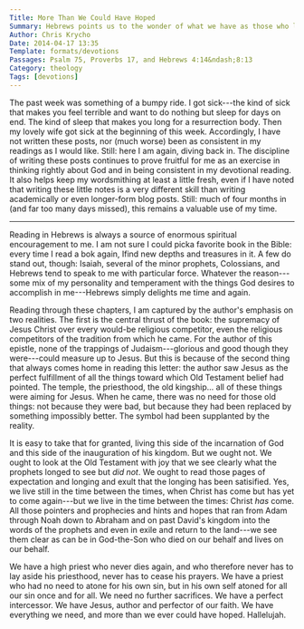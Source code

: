 ```yaml
---
Title: More Than We Could Have Hoped
Summary: Hebrews points us to the wonder of what we have as those who live when Christ has already come&mdash;and it is wonderful indeed.
Author: Chris Krycho
Date: 2014-04-17 13:35
Template: formats/devotions
Passages: Psalm 75, Proverbs 17, and Hebrews 4:14&ndash;8:13
Category: theology
Tags: [devotions]
---
```


The past week was something of a bumpy ride. I got sick---the kind of sick that
makes you feel terrible and want to do nothing but sleep for days on end. The
kind of sleep that makes you long for a resurrection body. Then my lovely wife
got sick at the beginning of this week. Accordingly, I have not written these
posts, nor (much worse) been as consistent in my readings as I would like.
Still: here I am again, diving back in. The discipline of writing these posts
continues to prove fruitful for me as an exercise in thinking rightly about God
and in being consistent in my devotional reading. It also helps keep my
wordsmithing at least a little fresh, even if I have noted that writing these
little notes is a very different skill than writing academically or even
longer-form blog posts. Still: much of four months in (and far too many days
missed), this remains a valuable use of my time.

---

Reading in Hebrews is always a source of enormous spiritual encouragement to me.
I am not sure I could picka favorite book in the Bible: every time I read a bok
again, Ifind new depths and treasures in it. A few do stand out, though: Isaiah,
several of the minor prophets, Colossians, and Hebrews tend to speak to me with
particular force. Whatever the reason---some mix of my personality and
temperament with the things God desires to accomplish in me---Hebrews simply
delights me time and again.

Reading through these chapters, I am captured by the author's emphasis on two
realities. The first is the central thrust of the book: the supremacy of Jesus
Christ over every would-be religious competitor, even the religious competitors
of the tradition from which he came. For the author of this epistle, none of the
trappings of Judaism---glorious and good though they were---could measure up to
Jesus. But this is because of the second thing that always comes home in reading
this letter: the author saw Jesus as the perfect fulfillment of all the things
toward which Old Testament belief had pointed. The temple, the priesthood, the
old kingship... all of these things were aiming for Jesus. When he came, there
was no need for those old things: not because they were bad, but because they
had been replaced by something impossibly better. The symbol had been supplanted
by the reality.

It is easy to take that for granted, living this side of the incarnation of God
and this side of the inauguration of his kingdom. But we ought not. We ought to
look at the Old Testament with joy that we see clearly what the prophets longed
to see but *did not*. We ought to read those pages of expectation and longing
and exult that the longing has been satisified. Yes, we live still in the time
between the times, when Christ has come but has yet to come again---but we live
in the time between the times: Christ *has* come. All those pointers and
prophecies and hints and hopes that ran from Adam through Noah down to Abraham
and on past David's kingdom into the words of the prophets and even in exile and
return to the land---we see them clear as can be in God-the-Son who died on our
behalf and lives on our behalf.

We have a high priest who never dies again, and who therefore never has to lay
aside his priesthood, never has to cease his prayers. We have a priest who had
no need to atone for his own sin, but in his own self atoned for all our sin
once and for all. We need no further sacrifices. We have a perfect intercessor.
We have Jesus, author and perfector of our faith. We have everything we need,
and more than we ever could have hoped. Hallelujah.

